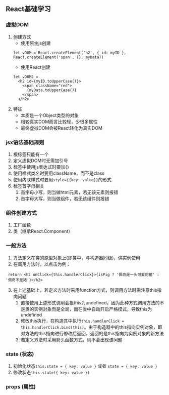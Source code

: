 ## React基础学习

### 虚拟DOM
1. 创建方式
   * 使用原生js创建
    ```
    let vDOM = React.createElement('h2', { id: myID }, React.createElement('span', {}, myData))
    ```
   * 使用React创建
    ```
    let vDOM2 =
      <h2 id={myID.toUpperCase()}>
        <span className="red">
          {myData.toUpperCase()}
        </span>
      </h2>
    ```
2. 特征
   * 本质是一个Object类型的对象
   * 相较真实DOM而言比较轻，少很多属性
   * 最终虚拟DOM会被React转化为真实DOM

### jsx语法基础规则
1. 根标签只能有一个
2. 定义虚拟DOM时无需加引号
3. 标签中使用js表达式时要加{}
4. 使用样式类名时要用className，而不是class
5. 使用内联样式时要用`style={{key: value}}`的形式
6. 标签首字母相关
   1. 首字母小写，则当做html元素，若无该元素则报错
   2. 首字母大写，则当做组件，若无该组件则报错

### 组件创建方式
1. 工厂函数
2. 类（继承React.Component）

### 一般方法
1. 方法定义在类的原型对象上(即类中，与构造器同级)，供实例使用
2. 在调用方法时，以点击为例：
```
 return <h2 onClick={this.handlerClick}>{isPig ? '佩奇是一头可爱的猪' : '佩奇不是猪'}</h2>
```
3. 在上述基础上，若定义方法时采用function方式，则调用方法时需注意this指向问题
   1. 直接使用上述形式调用会报this为undefined，因为此种方式调用方法的不是类的实例对象而是全局，而在类中自动开启严格模式，导致this为undefined
   2. 修改this执行，在构造其中执行``` this.handlerClick = this.handlerClick.bind(this) ```。由于构造器中的this指向实例对象，即对方法的this指向进行修改后返回，返回的是this指向为实例对象的新方法
   3. 若定义方法时采用箭头函数方式，则不会出现该问题

### state (状态)
1. 初始化状态``` this.state = { key: value } ``` 或者 ``` state = { key: value } ```
2. 修改状态``` this.state({ key: value }) ```


### props (属性)